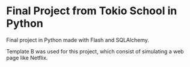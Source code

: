 # Final Project from Tokio School in Python

Final project in Python made with Flash and SQLAlchemy. 

Template B was used for this project, which consist of simulating a web page like Netflix.
